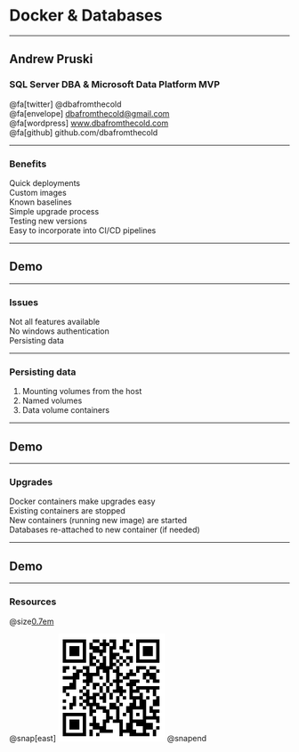 # Docker & Databases

---

## Andrew Pruski

### SQL Server DBA & Microsoft Data Platform MVP

@fa[twitter] @dbafromthecold <br>
@fa[envelope] dbafromthecold@gmail.com <br>
@fa[wordpress] www.dbafromthecold.com <br>
@fa[github] github.com/dbafromthecold

---

### Benefits

Quick deployments<br>
Custom images<br>
Known baselines<br>
Simple upgrade process<br>
Testing new versions<br>
Easy to incorporate into CI/CD pipelines

---

## Demo

---

### Issues

Not all features available<br>
No windows authentication<br>
Persisting data<br>

---

### Persisting data

1. Mounting volumes from the host<br>
2. Named volumes<br>
3. Data volume containers<br>

---

## Demo

---

### Upgrades

Docker containers make upgrades easy<br>
Existing containers are stopped<br>
New containers (running new image) are started<br>
Databases re-attached to new container (if needed)

---

## Demo

---

### Resources

@size[0.7em](https://github.com/dbafromthecold/Docker-Databases)<br>

@snap[east]
![QR](assets/images/Docker-Databases-QR.png)
@snapend
